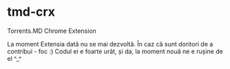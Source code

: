 tmd-crx
=======

Torrents.MD Chrome Extension

La moment Extensia dată nu se mai dezvoltă. În caz că sunt doritori de a contribui - foc :)
Codul ei e foarte urât, și da, la moment nouă ne e rușine de el  ^_^